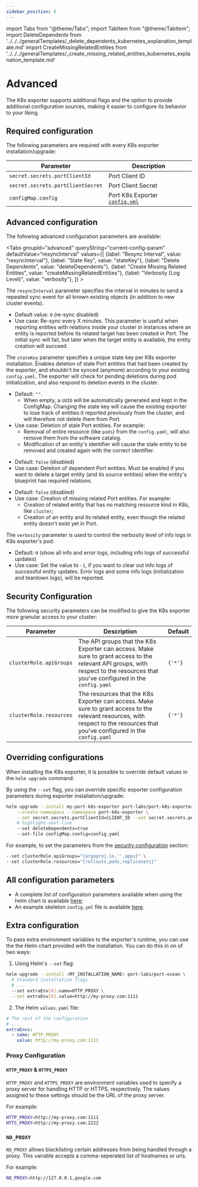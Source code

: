 ```yaml
---
sidebar_position: 6
---
```


import Tabs from "@theme/Tabs";
import TabItem from "@theme/TabItem";
import DeleteDependents from '../../../generalTemplates/\_delete_dependents_kubernetes_explanation_template.md'
import CreateMissingRelatedEntities from '../../../generalTemplates/\_create_missing_related_entities_kubernetes_explanation_template.md'

# Advanced

The K8s exporter supports additional flags and the option to provide additional configuration sources, making it easier to configure its behavior to your liking.

## Required configuration

The following parameters are required with every K8s exporter installation/upgrade:

| Parameter                         | Description                                                               |
| --------------------------------- | ------------------------------------------------------------------------- |
| `secret.secrets.portClientId`     | Port Client ID                                                            |
| `secret.secrets.portClientSecret` | Port Client Secret                                                        |
| `configMap.config`                | Port K8s Exporter [`config.yml`](./kubernetes.md#exporter-configyml-file) |

## Advanced configuration

The following advanced configuration parameters are available:

<Tabs groupId="advanced" queryString="current-config-param" defaultValue="resyncInterval" values={[
{label: "Resync Interval", value: "resyncInterval"},
{label: "State Key", value: "stateKey"},
{label: "Delete Dependents", value: "deleteDependents"},
{label: "Create Missing Related Entities", value: "createMissingRelatedEntities"},
{label: "Verbosity (Log Level)", value: "verbosity"},
]} >

<TabItem value="resyncInterval">

The `resyncInterval` parameter specifies the interval in minutes to send a repeated sync event for all known existing objects (in addition to new cluster events).

- Default value: `0` (re-sync disabled)
- Use case: Re-sync every X minutes. This parameter is useful when reporting entities with relations inside your cluster in instances where an entity is reported before its related target has been created in Port. The initial sync will fail, but later when the target entity is available, the entity creation will succeed.

</TabItem>

<TabItem value="stateKey">

The `stateKey` parameter specifies a unique state key per K8s exporter installation. Enables deletion of stale Port entities that had been created by the exporter, and shouldn't be synced (anymore) according to your existing `config.yaml`. The exporter will check for pending deletions during pod initialization, and also respond to deletion events in the cluster.

- Default: `""`.
  - When empty, a `UUID` will be automatically generated and kept in the ConfigMap. Changing the state key will cause the existing exporter to lose track of entities it reported previously from the cluster, and will therefore not delete them from Port.
- Use case: Deletion of stale Port entities. For example:
  - Removal of entire resource (like `pods`) from the `config.yaml`, will also remove them from the software catalog.
  - Modification of an entity's identifier will cause the stale entity to be removed and created again with the correct identifier.

</TabItem>

<TabItem value="deleteDependents">

<DeleteDependents/>

- Default: `false` (disabled)
- Use case: Deletion of dependent Port entities. Must be enabled if you want to delete a target entity (and its source entities) when the entity's blueprint has required relations.

</TabItem>

<TabItem value="createMissingRelatedEntities">

<CreateMissingRelatedEntities/>

- Default: `false` (disabled)
- Use case: Creation of missing related Port entities. For example:
  - Creation of related entity that has no matching resource kind in K8s, like `cluster`;
  - Creation of an entity and its related entity, even though the related entity doesn't exist yet in Port.

</TabItem>

<TabItem value="verbosity">

The `verbosity` parameter is used to control the verbosity level of info logs in K8s exporter's pod.

- Default: `0` (show all info and error logs, including info logs of successful updates)
- Use case: Set the value to `-1`, if you want to clear out info logs of successful entity updates. Error logs and some info logs (initialization and teardown logs), will be reported.

</TabItem>

</Tabs>

## Security Configuration

The following security parameters can be modified to give the K8s exporter more granular access to your cluster:

| Parameter               | Description                                                                                                                                                                      | Default |
| ----------------------- | -------------------------------------------------------------------------------------------------------------------------------------------------------------------------------- | ------- |
| `clusterRole.apiGroups` | The API groups that the K8s Exporter can access. Make sure to grant access to the relevant API groups, with respect to the resources that you've configured in the `config.yaml` | `{'*'}` |
| `clusterRole.resources` | The resources that the K8s Exporter can access. Make sure to grant access to the relevant resources, with respect to the resources that you've configured in the `config.yaml`   | `{'*'}` |

## Overriding configurations

When installing the K8s exporter, it is possible to override default values in the `helm upgrade` command:

By using the `--set` flag, you can override specific exporter configuration parameters during exporter installation/upgrade:

```bash showLineNumbers
helm upgrade --install my-port-k8s-exporter port-labs/port-k8s-exporter \
    --create-namespace --namespace port-k8s-exporter \
    --set secret.secrets.portClientId=CLIENT_ID --set secret.secrets.portClientSecret=CLIENT_SECRET \
    # highlight-next-line
    --set deleteDependents=true
    --set-file configMap.config=config.yaml
```

For example, to set the parameters from the [security configuration](#security-configuration) section:

```bash showLineNumbers
--set clusterRole.apiGroups="{argoproj.io,'',apps}" \
--set clusterRole.resources="{rollouts,pods,replicasets}"
```

## All configuration parameters

- A complete list of configuration parameters available when using the helm chart is available [here](https://github.com/port-labs/helm-charts/tree/main/charts/port-k8s-exporter#chart);
- An example skeleton `config.yml` file is available [here](https://github.com/port-labs/helm-charts/blob/main/charts/port-k8s-exporter/values.yaml).


## Extra configuration
To pass extra environment variables to the exporter's runtime, you can use the the Helm chart provided with the installation. You can do this in on of two ways:

1. Using Helm's `--set` flag:
```sh showLineNumbers
helm upgrade --install <MY_INSTALLATION_NAME> port-labs/port-ocean \
  # Standard installation flags
  # ...
  --set extraEnv[0].name=HTTP_PROXY \
  --set extraEnv[0].value=http://my-proxy.com:1111
```

2. The Helm `values.yaml` file:
```yaml showLineNumbers
# The rest of the configuration
# ...
extraEnvs:
  - name: HTTP_PROXY
    value: http://my-proxy.com:1111
```
### Proxy Configuration

#### `HTTP_PROXY` & `HTTPS_PROXY`
`HTTP_PROXY` and `HTTPS_PROXY` are environment variables used to specify a proxy server for handling HTTP or HTTPS, respectively. The values assigned to these settings should be the URL of the proxy server.

For example:
```sh showLineNumbers
HTTP_PROXY=http://my-proxy.com:1111
HTTS_PROXY=http://my-proxy.com:2222
```

### `NO_PROXY`

`NO_PROXY` allows blacklisting certain addresses from being handled through a proxy. This vairable accepts a comma-seperated list of hostnames or urls.

For example:
```sh showLineNumbers
NO_PROXY=http://127.0.0.1,google.com
```

